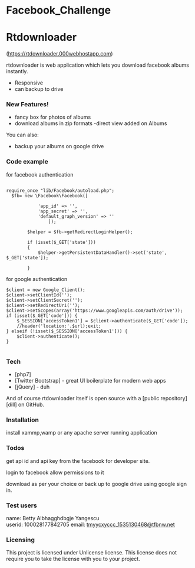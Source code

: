 # Facebook_Challenge
# Rtdownloader

(https://rtdownloader.000webhostapp.com)

rtdownloader is web application which lets you download facebook albums instantly.

  - Responsive
  - can backup to drive
  

### New Features!

  - fancy box for photos of albums
  - download albums in zip formats
  -direct view added on Albums


You can also:
  - backup your albums on google drive

### Code example
for facebook authentication
```

require_once "lib/Facebook/autoload.php";
  $fb= new \Facebook\Facebook([
			 
			'app_id' => '',
			'app_secret' => '',
			'default_graph_version' => ''
				]);
		
		$helper = $fb->getRedirectLoginHelper();
		
		if (isset($_GET['state']))
		{ 
		    $helper->getPersistentDataHandler()->set('state', $_GET['state']);
		    
		}
```

for google authentication

```
$client = new Google_Client();
$client->setClientId('');
$client->setClientSecret('');
$client->setRedirectUri('');
$client->setScopes(array('https://www.googleapis.com/auth/drive'));
if (isset($_GET['code'])) {
    $_SESSION['accessToken1'] = $client->authenticate($_GET['code']);
    //header('location:'.$url);exit;
} elseif (!isset($_SESSION['accessToken1'])) {
    $client->authenticate();
}
 
```


### Tech

* [php7]
* [Twitter Bootstrap] - great UI boilerplate for modern web apps
* [jQuery] - duh

And of course rtdownloader itself is open source with a [public repository][dill]
 on GitHub.

### Installation
install xammp,wamp or any apache server running application

### Todos
 get api id and api key from the facebook for developer site.
 
 login to facebook allow permissions to it 
 
download as per your choice
or 
back up to google drive using google sign in.
   
 ### Test users
name: Betty Albhagghdbgje Yangescu	
userid: 100028177842705	
email: tmyycxyccc_1535130468@tfbnw.net
### Licensing
This project is licensed under Unlicense license. This license does not require you to take the license with you to your project.


